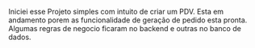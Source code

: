 Iniciei esse Projeto simples com intuito de criar um PDV.
Esta em andamento porem as funcionalidade de geração de pedido esta pronta.
Algumas regras de negocio ficaram no backend e outras no banco de dados.

